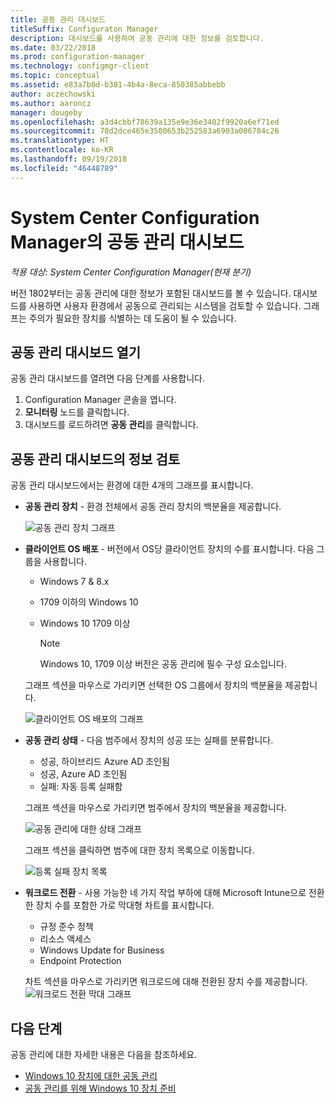 ```yaml
---
title: 공동 관리 대시보드
titleSuffix: Configuraton Manager
description: 대시보드를 사용하여 공동 관리에 대한 정보를 검토합니다.
ms.date: 03/22/2018
ms.prod: configuration-manager
ms.technology: configmgr-client
ms.topic: conceptual
ms.assetid: e83a7b0d-b381-4b4a-8eca-850385abbebb
author: aczechowski
ms.author: aaroncz
manager: dougeby
ms.openlocfilehash: a3d4cbbf78639a135e9e36e3402f9920a6ef71ed
ms.sourcegitcommit: 78d2dce465e3500653b252583a6903a006784c26
ms.translationtype: HT
ms.contentlocale: ko-KR
ms.lasthandoff: 09/19/2018
ms.locfileid: "46448789"
---
```

# <a name="co-management-dashboard-in-system-center-configuration-manager"></a>System Center Configuration Manager의 공동 관리 대시보드
*적용 대상: System Center Configuration Manager(현재 분기)*

버전 1802부터는 공동 관리에 대한 정보가 포함된 대시보드를 볼 수 있습니다. 대시보드를 사용하면 사용자 환경에서 공동으로 관리되는 시스템을 검토할 수 있습니다. 그래프는 주의가 필요한 장치를 식별하는 데 도움이 될 수 있습니다.<!--1356648-->

## <a name="open-the-co-management-dashboard"></a>공동 관리 대시보드 열기
공동 관리 대시보드를 열려면 다음 단계를 사용합니다. 

1. Configuration Manager 콘솔을 엽니다. 
2. **모니터링** 노드를 클릭합니다. 
3. 대시보드를 로드하려면 **공동 관리**를 클릭합니다.

## <a name="reviewing-information-in-the-co-management-dashboard"></a>공동 관리 대시보드의 정보 검토

공동 관리 대시보드에서는 환경에 대한 4개의 그래프를 표시합니다. 

- **공동 관리 장치** - 환경 전체에서 공동 관리 장치의 백분율을 제공합니다.

    ![공동 관리 장치 그래프](media\co-management-dashboard\Percent-Co-managed-graph.PNG)

- **클라이언트 OS 배포** - 버전에서 OS당 클라이언트 장치의 수를 표시합니다. 다음 그룹을 사용합니다. </br>
    - Windows 7 & 8.x
    - 1709 이하의 Windows 10
    - Windows 10 1709 이상

         > [!NOTE] 
         > Windows 10, 1709 이상 버전은 공동 관리에 필수 구성 요소입니다.

     그래프 섹션을 마우스로 가리키면 선택한 OS 그룹에서 장치의 백분율을 제공합니다.

     ![클라이언트 OS 배포의 그래프](media\co-management-dashboard\Co-management-OS-distribution-graph.PNG)

- **공동 관리 상태** - 다음 범주에서 장치의 성공 또는 실패를 분류합니다.
    - 성공, 하이브리드 Azure AD 조인됨
    - 성공, Azure AD 조인됨
    - 실패: 자동 등록 실패함
    
     그래프 섹션을 마우스로 가리키면 범주에서 장치의 백분율을 제공합니다. 

     ![공동 관리에 대한 상태 그래프](media\co-management-dashboard\Co-management-status-graph.PNG)

     그래프 섹션을 클릭하면 범주에 대한 장치 목록으로 이동합니다.
 
     ![등록 실패 장치 목록](media\co-management-dashboard\Enrollment-Failure_Device-List.PNG)


- **워크로드 전환** - 사용 가능한 네 가지 작업 부하에 대해 Microsoft Intune으로 전환한 장치 수를 포함한 가로 막대형 차트를 표시합니다.
    - 규정 준수 정책
    - 리소스 액세스
    - Windows Update for Business
    - Endpoint Protection

     차트 섹션을 마우스로 가리키면 워크로드에 대해 전환된 장치 수를 제공합니다. 
     ![워크로드 전환 막대 그래프](media\co-management-dashboard\Workload-Transition.PNG)


## <a name="next-steps"></a>다음 단계

공동 관리에 대한 자세한 내용은 다음을 참조하세요.
 - [Windows 10 장치에 대한 공동 관리](/sccm/core/clients/manage/co-management-overview)
 - [공동 관리를 위해 Windows 10 장치 준비](/sccm/core/clients/manage/co-management-prepare)

    

